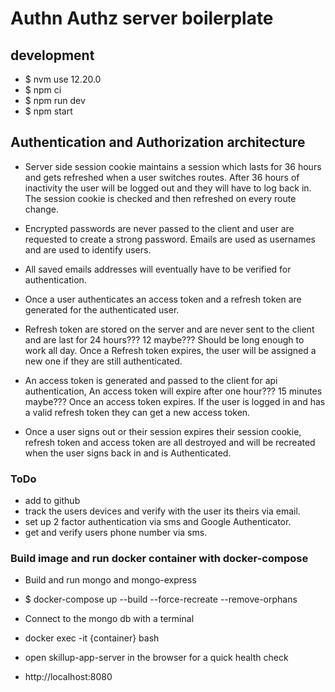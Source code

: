 # Authn Authz server boilerplate

## development

- $ nvm use 12.20.0
- $ npm ci
- $ npm run dev
- $ npm start

## Authentication and Authorization architecture

- Server side session cookie maintains a session which lasts for 36 hours and gets refreshed when a user switches routes. After 36 hours of inactivity the user will be logged out and they will have to log back in. The session cookie is checked and then refreshed on every route change.
  
- Encrypted passwords are never passed to the client and user are requested to create a strong password. Emails are used as usernames and are used to identify users.

- All saved emails addresses will eventually have to be verified for authentication.

- Once a user authenticates an access token and a refresh token are generated for the authenticated user.
  
- Refresh token are stored on the server and are never sent to the client and are last for 24 hours??? 12 maybe??? Should be long enough to work all day. Once a Refresh token expires, the user will be assigned a new one if they are still authenticated.

- An access token is generated and passed to the client for api authentication, An access token will expire after one hour??? 15 minutes maybe??? Once an access token expires. If the user is logged in and has a valid refresh token they can get a new access token.

- Once a user signs out or their session expires their session cookie, refresh token and access token are all destroyed and will be recreated when the user signs back in and is Authenticated.

### ToDo

- add to github
- track the users devices and verify with the user its theirs via email.
- set up 2 factor authentication via sms and Google Authenticator.
- get and verify users phone number via sms.

### Build image and run docker container with docker-compose

- Build and run mongo and mongo-express
- $ docker-compose up --build --force-recreate --remove-orphans

- Connect to the mongo db with a terminal
- docker exec -it {container} bash

- open skillup-app-server in the browser for a quick health check
- http://localhost:8080